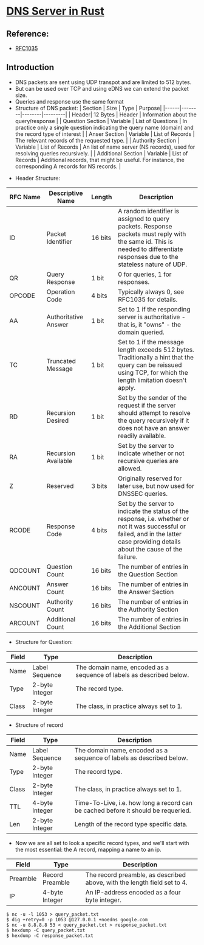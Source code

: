 # [DNS Server in Rust](https://github.com/EmilHernvall/dnsguide/blob/master/README.md)

## Reference: 
* [RFC1035](https://datatracker.ietf.org/doc/html/rfc1035)

## Introduction
- DNS packets are sent using UDP transpot and are limited to 512 bytes.
- But can be used over TCP and using eDNS we can extend the packet size.
- Queries and response use the same format
- Structure of DNS packet:
  | Section | Size | Type | Purpose|
  |------|--------|--------|---------|
  | Header| 12 Bytes | Header | Information about the query/response |
  | Question Section | Variable | List of Questions | In practice only a single question indicating the query name (domain) and the record type of interest |
  | Anser Section | Variable | List of Records | The relevant records of the requested type. |
  | Authority Section | Variable | List of Records | An list of name server (NS records), used for resolving queries recursively. |
  | Additional Section | Variable | List of Records | Additional records, that might be useful. For instance, the corresponding A records for NS records. |

* Header Structure:

| RFC Name | Descriptive Name     | Length  | Description                                                                                                                                                                         |
| -------- | -------------------- | ------- | ----------------------------------------------------------------------------------------------------------------------------------------------------------------------------------- |
| ID       | Packet Identifier    | 16 bits | A random identifier is assigned to query packets. Response packets must reply with the same id. This is needed to differentiate responses due to the stateless nature of UDP.       |
| QR       | Query Response       | 1 bit   | 0 for queries, 1 for responses.                                                                                                                                                     |
| OPCODE   | Operation Code       | 4 bits  | Typically always 0, see RFC1035 for details.                                                                                                                                        |
| AA       | Authoritative Answer | 1 bit   | Set to 1 if the responding server is authoritative - that is, it "owns" - the domain queried.                                                                                       |
| TC       | Truncated Message    | 1 bit   | Set to 1 if the message length exceeds 512 bytes. Traditionally a hint that the query can be reissued using TCP, for which the length limitation doesn't apply.                     |
| RD       | Recursion Desired    | 1 bit   | Set by the sender of the request if the server should attempt to resolve the query recursively if it does not have an answer readily available.                                     |
| RA       | Recursion Available  | 1 bit   | Set by the server to indicate whether or not recursive queries are allowed.                                                                                                         |
| Z        | Reserved             | 3 bits  | Originally reserved for later use, but now used for DNSSEC queries.                                                                                                                 |
| RCODE    | Response Code        | 4 bits  | Set by the server to indicate the status of the response, i.e. whether or not it was successful or failed, and in the latter case providing details about the cause of the failure. |
| QDCOUNT  | Question Count       | 16 bits | The number of entries in the Question Section                                                                                                                                       |
| ANCOUNT  | Answer Count         | 16 bits | The number of entries in the Answer Section                                                                                                                                         |
| NSCOUNT  | Authority Count      | 16 bits | The number of entries in the Authority Section                                                                                                                                      |
| ARCOUNT  | Additional Count     | 16 bits | The number of entries in the Additional Section                                                                                                                                     |

- Structure for Question:

| Field | Type           | Description                                                          |
| ----- | -------------- | -------------------------------------------------------------------- |
| Name  | Label Sequence | The domain name, encoded as a sequence of labels as described below. |
| Type  | 2-byte Integer | The record type.                                                     |
| Class | 2-byte Integer | The class, in practice always set to 1.                              |

- Structure of record

| Field | Type           | Description                                                                       |
| ----- | -------------- | --------------------------------------------------------------------------------- |
| Name  | Label Sequence | The domain name, encoded as a sequence of labels as described below.              |
| Type  | 2-byte Integer | The record type.                                                                  |
| Class | 2-byte Integer | The class, in practice always set to 1.                                           |
| TTL   | 4-byte Integer | Time-To-Live, i.e. how long a record can be cached before it should be requeried. |
| Len   | 2-byte Integer | Length of the record type specific data.                                          |

- Now we are all set to look a specific record types, and we'll start with the most essential: the A record, mapping a name to an ip.

| Field    | Type            | Description                                                              |
| -------- | --------------- | ------------------------------------------------------------------------ |
| Preamble | Record Preamble | The record preamble, as described above, with the length field set to 4. |
| IP       | 4-byte Integer  | An IP-address encoded as a four byte integer.                            |

``` console
$ nc -u -l 1053 > query_packet.txt
$ dig +retry=0 -p 1053 @127.0.0.1 +noedns google.com
$ nc -u 8.8.8.8 53 < query_packet.txt > response_packet.txt
$ hexdump -C query_packet.txt
$ hexdump -C response_packet.txt
```

